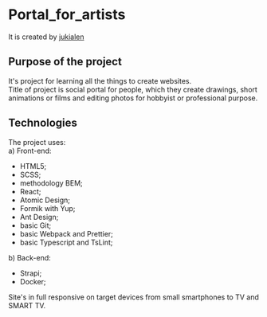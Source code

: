# Portal_for_artists
It is created by <a href="https://github.com/jukialen">jukialen</a> 
## Purpose of the project
It's project for learning all the things to create websites. \
Title of project is social portal for people, which they create drawings, short animations 
or films and editing photos for hobbyist or professional purpose.
## Technologies
The project uses: \
a) Front-end:
- HTML5;
- SCSS;
- methodology BEM;
- React;
- Atomic Design;
- Formik with Yup;
- Ant Design;
- basic Git;
- basic Webpack and Prettier;
- basic Typescript and TsLint;

b) Back-end:
- Strapi;
- Docker;


Site's in full responsive on target devices from small smartphones to TV and SMART TV.

